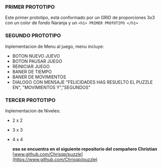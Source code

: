 ### PRIMER PROTOTIPO 
Este primer prototipo, está conformado por un GRID de proporciones 3x3 
con un color de fondo Naranja y un 
`<h1> PRIMER PROTOTIPO </h1>`



### SEGUNDO PROTOTIPO
	
Inplementacion de Menu al juego, menu incluye:
	
- BOTON NUEVO JUEVO
- BOTON PAUSAR JUEGO
- REINICIAR JUEGO
- BANER DE TIEMPO
- BANER DE MOVIMIENTOS
- DIALOGO CON MENSAJE "FELICIDADES HAS RESUELTO EL PUZZLE EN", "MOVIMIENTOS Y","SEGUNDOS"    



### TERCER PROTOTIPO
	
Inplementacion de Niveles:

- 2 x 2
- 3 x 3
- 4 x 4

	**eso se encuentra en el siguiente repositorio del compañero Christian**
	[www.github.com/Chrisqp/puzzle](https://www.github.com/Chrisqp/puzzle)
